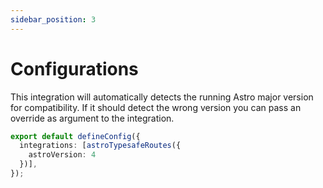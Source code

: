 ```yaml
---
sidebar_position: 3
---
```


# Configurations
This integration will automatically detects the running Astro major version for compatibility. If it should detect the wrong version you can pass an override as argument to the integration.
```typescript
export default defineConfig({
  integrations: [astroTypesafeRoutes({
    astroVersion: 4
  })],
});
```
